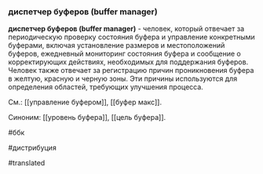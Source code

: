 ### диспетчер буферов (buffer manager)

**диспетчер буферов (buffer manager)** - человек, который отвечает за периодическую проверку состояния буфера и управление конкретными буферами, включая установление размеров и местоположений буферов, ежедневный мониторинг состояния буфера и сообщение о корректирующих действиях, необходимых для поддержания буферов. Человек также отвечает за регистрацию причин проникновения буфера в желтую, красную и черную зоны. Эти причины используются для определения областей, требующих улучшения процесса.

См.: [[управление буфером]], [[буфер макс]].

Синоним: [[уровень буфера]], [[цель буфера]].

#ббк

#дистрибуция

#translated
